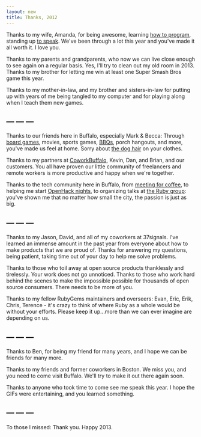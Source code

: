 ```yaml
---
layout: new
title: Thanks, 2012
---
```


Thanks to my wife, Amanda, for being awesome, learning [how to program](https://github.com/aquaranto), standing up [to speak](http://magic-ruby.com/). We've been through a lot this year and you've made it all worth it. I love you.

Thanks to my parents and grandparents, who now we can live close enough to see again on a regular basis. Yes, I'll try to clean out my old room in 2013. Thanks to my brother for letting me win at least one Super Smash Bros game this year.

Thanks to my mother-in-law, and my brother and sisters-in-law for putting up with years of me being tangled to my computer and for playing along when I teach them new games.

## — — —

Thanks to our friends here in Buffalo, especially Mark & Becca: Through [board games](http://www.flickr.com/photos/qrush/8299296520/in/photostream/), movies, sports games, [BBQs](http://www.flickr.com/photos/qrush/8298244513/in/photostream), porch hangouts, and more, you've made us feel at home. Sorry about [the dog hair](http://www.flickr.com/photos/qrush/8298253709/in/photostream) on your clothes.

Thanks to my partners at [CoworkBuffalo](http://coworkbuffalo.com), Kevin, Dan, and Brian, and our customers. You all have proven our little community of freelancers and remote workers is more productive and happy when we're together.

Thanks to the tech community here in Buffalo, from [meeting for coffee](http://groups.google.com/group/buffalo-opencoffee-club), to helping me start [OpenHack nights](http://openhack.github.com), to organizing talks at [the Ruby group](http://meetup.com/Western-New-York-Ruby/): you've shown me that no matter how small the city, the passion is just as big.

## — — —

Thanks to my Jason, David, and all of my coworkers at 37signals. I've learned an immense amount in the past year from everyone about how to make products that we are proud of. Thanks for answering my questions, being patient, taking time out of your day to help me solve problems.

Thanks to those who toil away at open source products thanklessly and tirelessly. Your work does not go unnoticed. Thanks to those who work hard behind the scenes to make the impossible possible for thousands of open source consumers. There needs to be more of you.

Thanks to my fellow RubyGems maintainers and overseers: Evan, Eric, Erik, Chris, Terence - it's crazy to think of where Ruby as a whole would be without your efforts. Please keep it up...more than we can ever imagine are depending on us.

## — — —

Thanks to Ben, for being my friend for many years, and I hope we can be friends for many more.

Thanks to my friends and former coworkers in Boston. We miss you, and you need to come visit Buffalo. We'll try to make it out there again soon.

Thanks to anyone who took time to come see me speak this year. I hope the GIFs were entertaining, and you learned something.

## — — —

To those I missed: Thank you. Happy 2013.
